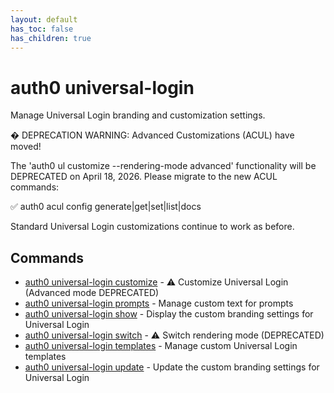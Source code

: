 ```yaml
---
layout: default
has_toc: false
has_children: true
---
```

# auth0 universal-login

Manage Universal Login branding and customization settings.

� DEPRECATION WARNING: Advanced Customizations (ACUL) have moved!

The 'auth0 ul customize --rendering-mode advanced' functionality will be 
DEPRECATED on April 18, 2026. Please migrate to the new ACUL commands:

  ✅ auth0 acul config generate|get|set|list|docs

Standard Universal Login customizations continue to work as before.

## Commands

- [auth0 universal-login customize](auth0_universal-login_customize.md) - ⚠️ Customize Universal Login (Advanced mode DEPRECATED)
- [auth0 universal-login prompts](auth0_universal-login_prompts.md) - Manage custom text for prompts
- [auth0 universal-login show](auth0_universal-login_show.md) - Display the custom branding settings for Universal Login
- [auth0 universal-login switch](auth0_universal-login_switch.md) - ⚠️ Switch rendering mode (DEPRECATED)
- [auth0 universal-login templates](auth0_universal-login_templates.md) - Manage custom Universal Login templates
- [auth0 universal-login update](auth0_universal-login_update.md) - Update the custom branding settings for Universal Login

